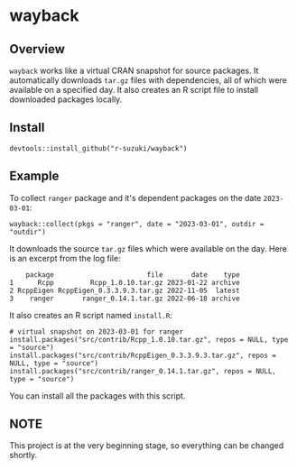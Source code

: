 # wayback

## Overview

`wayback` works like a virtual CRAN snapshot for source packages.
It automatically downloads `tar.gz` files with dependencies,
all of which were available on a specified day. It also creates
an R script file to install downloaded packages locally.

## Install

```
devtools::install_github("r-suzuki/wayback")
```

## Example
To collect `ranger` package and it's dependent packages on the date `2023-03-01`:

```
wayback::collect(pkgs = "ranger", date = "2023-03-01", outdir = "outdir")
```

It downloads the source `tar.gz` files which were available on the day.
Here is an excerpt from the log file:

```
    package                       file       date    type
1      Rcpp         Rcpp_1.0.10.tar.gz 2023-01-22 archive
2 RcppEigen RcppEigen_0.3.3.9.3.tar.gz 2022-11-05  latest
3    ranger       ranger_0.14.1.tar.gz 2022-06-18 archive
```

It also creates an R script named `install.R`:

```
# virtual snapshot on 2023-03-01 for ranger
install.packages("src/contrib/Rcpp_1.0.10.tar.gz", repos = NULL, type = "source")
install.packages("src/contrib/RcppEigen_0.3.3.9.3.tar.gz", repos = NULL, type = "source")
install.packages("src/contrib/ranger_0.14.1.tar.gz", repos = NULL, type = "source")
```

You can install all the packages with this script.

## NOTE
This project is at the very beginning stage, so everything can be changed shortly.
